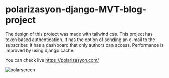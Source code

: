 # polarizasyon-django-MVT-blog-project
The design of this project was made with tailwind css. This project has token based authentication. It has the option of sending an e-mail to the subscriber. It has a dashboard that only authors can access. Performance is improved by using django cache.

You can check live https://polarizasyon.com/

![polarscreen](https://user-images.githubusercontent.com/44267558/230209327-1d448165-a7ea-4945-85cd-e99225b9fdde.JPG)
